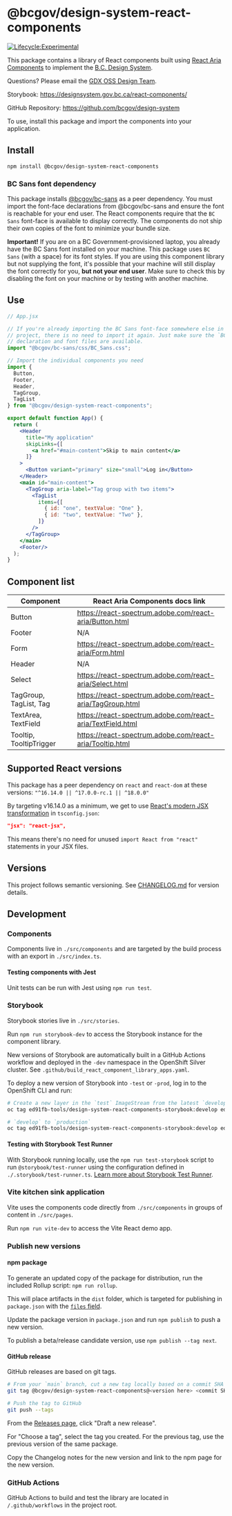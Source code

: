 # @bcgov/design-system-react-components

[![Lifecycle:Experimental](https://img.shields.io/badge/Lifecycle-Experimental-339999)](https://github.com/bcgov/repomountie/blob/master/doc/lifecycle-badges.md)

This package contains a library of React components built using [React Aria Components](https://react-spectrum.adobe.com/react-aria/components.html) to implement the [B.C. Design System](https://gov.bc.ca/designsystem).

Questions? Please email the <a href="mailto:DesignSystem@gov.bc.ca">GDX OSS Design Team</a>.

Storybook: https://designsystem.gov.bc.ca/react-components/

GitHub Repository: https://github.com/bcgov/design-system

To use, install this package and import the components into your application.

## Install

`npm install @bcgov/design-system-react-components`

### BC Sans font dependency

This package installs [@bcgov/bc-sans](https://www.npmjs.com/package/@bcgov/bc-sans) as a peer dependency. You must import the font-face declarations from @bcgov/bc-sans and ensure the font is reachable for your end user. The React components require that the `BC Sans` font-face is available to display correctly. The components do not ship their own copies of the font to minimize your bundle size.

**Important!** If you are on a BC Government-provisioned laptop, you already have the BC Sans font installed on your machine. This package uses `BC Sans` (with a space) for its font styles. If you are using this component library but not supplying the font, it's possible that your machine will still display the font correctly for you, **but not your end user**. Make sure to check this by disabling the font on your machine or by testing with another machine.

## Use

```jsx
// App.jsx

// If you're already importing the BC Sans font-face somewhere else in your
// project, there is no need to import it again. Just make sure the `BC Sans`
// declaration and font files are available.
import "@bcgov/bc-sans/css/BC_Sans.css";

// Import the individual components you need
import {
  Button,
  Footer,
  Header,
  TagGroup,
  TagList
} from "@bcgov/design-system-react-components";

export default function App() {
  return (
    <Header
      title="My application"
      skipLinks={[
        <a href="#main-content">Skip to main content</a>
      ]}
    >
      <Button variant="primary" size="small">Log in</Button>
    </Header>
    <main id="main-content">
      <TagGroup aria-label="Tag group with two items">
        <TagList
          items={[
            { id: "one", textValue: "One" },
            { id: "two", textValue: "Two" },
          ]}
        />
      </TagGroup>
    </main>
    <Footer/>
  );
}
```

## Component list

| Component               | React Aria Components docs link                            |
| ----------------------- | ---------------------------------------------------------- |
| Button                  | https://react-spectrum.adobe.com/react-aria/Button.html    |
| Footer                  | N/A                                                        |
| Form                    | https://react-spectrum.adobe.com/react-aria/Form.html      |
| Header                  | N/A                                                        |
| Select                  | https://react-spectrum.adobe.com/react-aria/Select.html    |
| TagGroup, TagList, Tag  | https://react-spectrum.adobe.com/react-aria/TagGroup.html  |
| TextArea, TextField     | https://react-spectrum.adobe.com/react-aria/TextField.html |
| Tooltip, TooltipTrigger | https://react-spectrum.adobe.com/react-aria/Tooltip.html   |

## Supported React versions

This package has a peer dependency on `react` and `react-dom` at these versions: `"^16.14.0 || ^17.0.0-rc.1 || ^18.0.0"`

By targeting v16.14.0 as a minimum, we get to use [React's modern JSX transformation](https://legacy.reactjs.org/blog/2020/09/22/introducing-the-new-jsx-transform.html) in `tsconfig.json`:

```json
"jsx": "react-jsx",
```

This means there's no need for unused `import React from "react"` statements in your JSX files.

## Versions

This project follows semantic versioning. See [CHANGELOG.md](./CHANGELOG.md) for version details.

## Development

### Components

Components live in `./src/components` and are targeted by the build process with an export in `./src/index.ts`.

#### Testing components with Jest

Unit tests can be run with Jest using `npm run test`.

### Storybook

Storybook stories live in `./src/stories`.

Run `npm run storybook-dev` to access the Storybook instance for the component library.

New versions of Storybook are automatically built in a GitHub Actions workflow and deployed in the `-dev` namespace in the OpenShift Silver cluster. See `.github/build_react_component_library_apps.yaml`.

To deploy a new version of Storybook into `-test` or `-prod`, log in to the OpenShift CLI and run:

```sh
# Create a new layer in the `test` ImageStream from the latest `develop` image:
oc tag ed91fb-tools/design-system-react-components-storybook:develop ed91fb-tools/design-system-react-components-storybook:test

# `develop` to `production`
oc tag ed91fb-tools/design-system-react-components-storybook:develop ed91fb-tools/design-system-react-components-storybook:production
```

#### Testing with Storybook Test Runner

With Storybook running locally, use the `npm run test-storybook` script to run `@storybook/test-runner` using the configuration defined in `./.storybook/test-runner.ts`. [Learn more about Storybook Test Runner](https://storybook.js.org/docs/writing-tests/test-runner).

### Vite kitchen sink application

Vite uses the components code directly from `./src/components` in groups of content in `./src/pages`.

Run `npm run vite-dev` to access the Vite React demo app.

### Publish new versions

#### npm package

To generate an updated copy of the package for distribution, run the included Rollup script: `npm run rollup`.

This will place artifacts in the `dist` folder, which is targeted for publishing in `package.json` with the [`files` field](https://docs.npmjs.com/cli/v10/configuring-npm/package-json#files).

Update the package version in `package.json` and run `npm publish` to push a new version.

To publish a beta/release candidate version, use `npm publish --tag next`.

#### GitHub release

GitHub releases are based on git tags.

```sh
# From your `main` branch, cut a new tag locally based on a commit SHA
git tag @bcgov/design-system-react-components@<version here> <commit SHA here>

# Push the tag to GitHub
git push --tags
```

From the [Releases page](https://github.com/bcgov/design-system/releases), click "Draft a new release".

For "Choose a tag", select the tag you created. For the previous tag, use the previous version of the same package.

Copy the Changelog notes for the new version and link to the npm page for the new version.

### GitHub Actions

GitHub Actions to build and test the library are located in `/.github/workflows` in the project root.

